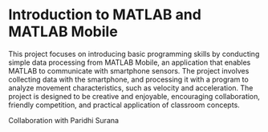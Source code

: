 # Introduction to MATLAB and MATLAB Mobile
This project focuses on introducing basic programming skills by conducting simple data processing from MATLAB Mobile, an application that enables MATLAB to communicate with smartphone sensors.
The project involves collecting data with the smartphone, and processing it with a program to analyze movement characteristics, such as velocity and acceleration.
The project is designed to be creative and enjoyable, encouraging collaboration, friendly competition, and practical application of classroom concepts.

Collaboration with Paridhi Surana
